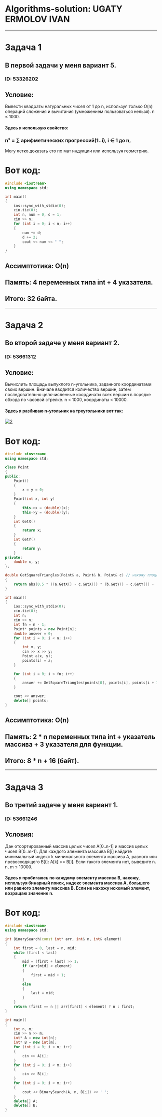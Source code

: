 # Algorithms-solution: UGATY ERMOLOV IVAN
___
# Задача 1
## В первой задачи у меня вариант 5.
### ID: 53326202
## Условие:
Вывести квадраты натуральных чисел от 1 до n, используя только O(n) операций сложения и вычитания (умножением пользоваться нельзя). n ≤ 1000.
#### Здесь я использую свойство:
### n² = ∑ арифметических прогрессий(1..i), i ∈ 1 до n, 
Могу легко доказать его по мат индукции или используя геометрию.
# Вот код:
```C++
#include <iostream>
using namespace std;

int main()
{
    ios::sync_with_stdio(0);
    cin.tie(0);
    int n, num = 0, d = 1;
    cin >> n;
    for (int i = 0; i < n; i++)
    {
        num += d;
        d += 2;
        cout << num << " ";
    }
}
```
## Ассимптотика: O(n) 
## Память: 4 переменных типа int + 4 указателя.
## Итого: 32 байта.
___
# Задача 2
## Во второй задаче у меня вариант 2.
### ID: 53661312
## Условие:
Вычислить площадь выпуклого n-угольника, заданного координатами своих вершин. Вначале вводится количество вершин, затем последовательно целочисленные координаты всех вершин в порядке обхода по часовой стрелке. n < 1000, координаты < 10000.
#### Здесь я разбиваю n-угольник на треугольники вот так:
<a href="https://ibb.co/ySjNRN9"><img src="https://i.ibb.co/Kwv5G5P/2.png" alt="2" border="0"></a>
# Вот код:
```C++
#include <iostream>
using namespace std;

class Point
{
public:
	Point()
	{
		x = y = 0;
	}
	Point(int x, int y)
	{
		this->x = (double)(x);
		this->y = (double)(y);
	}
	int GetX()
	{
		return x;
	}
	int GetY()
	{
		return y;
	}
private:
	double x, y;
};

double GetSquareTriangles(Point& a, Point& b, Point& c) // нахожу площадь через определитель матрицы 
{
    return abs(0.5 * ((a.GetX() - c.GetX()) * (b.GetY() - c.GetY()) - (b.GetX() - c.GetX()) * (a.GetY() - c.GetY())));
}

int main()
{
	ios::sync_with_stdio(0);
	cin.tie(0);
	int n;
	cin >> n;
	int fn = n - 1;
	Point* points = new Point[n];
	double answer = 0;
	for (int i = 0; i < n; i++)
	{
		int x, y;
		cin >> x >> y;
		Point a(x, y);
		points[i] = a;
	}

	for (int i = 0; i < fn; i++)
	{
		answer += GetSquareTriangles(points[0], points[i], points[i + 1]);
	}

	cout << answer;
	delete[] points;
}
```
## Ассимптотика: O(n) 
## Память: 2 * n переменных типа int + указатель массива + 3 указателя для функции.
## Итого: 8 * n + 16 (байт).
___
# Задача 3
## Во третий задаче у меня вариант 1.
### ID: 53661246
## Условия:
Дан отсортированный массив целых чисел A[0..n-1] и массив целых чисел B[0..m-1]. Для каждого элемента массива B[i] найдите минимальный индекс k минимального элемента массива A, равного или превосходящего B[i]: A[k] >= B[i]. Если такого элемента нет, выведите n. n, m ≤ 10000.
#### Здесь я пробигаюсь по каждому элементу массива B, нахожу, используя бинарный поиск, индекс элемента массива A, большего или равного элемнту массива B. Если не нахожу искомый элемент, возращаю значение n.
# Вот код:
```C++
#include <iostream>
using namespace std;

int BinarySearch(const int* arr, int& n, int& element)
{
	int first = 0, last = n, mid;
	while (first < last) 
	{
		mid = (first + last) >> 1;
		if (arr[mid] < element)
		{
			first = mid + 1;
		}
		else
		{
			last = mid;
		}
	}
	return (first == n || arr[first] < element) ? n : first;
}

int main()
{
	int n, m;
	cin >> n >> m;
	int* A = new int[n];
	int* B = new int[m];
	for (int i = 0; i < n; i++)
	{
		cin >> A[i];
	}
	for (int i = 0; i < m; i++)
	{
		cin >> B[i];
	}
	for (int i = 0; i < m; i++)
	{
		cout << BinarySearch(A, n, B[i]) << ' ';
	}
	delete[] A;
	delete[] B;
}
```
